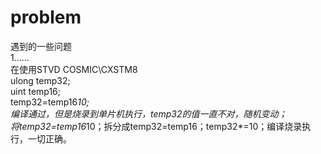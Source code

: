 # problem
遇到的一些问题  
1......  
在使用STVD COSMIC\CXSTM8  
ulong temp32;  
uint temp16;  
temp32=temp16*10;  
编译通过，但是烧录到单片机执行，temp32的值一直不对，随机变动；  
将temp32=temp16*10；拆分成temp32=temp16；temp32*=10；编译烧录执行，一切正确。
